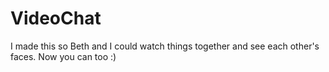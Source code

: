 # VideoChat

I made this so Beth and I could watch things together and see each other's faces. Now you can too :)
